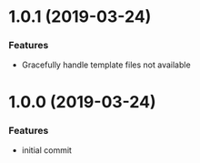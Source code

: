 <a name="1.0.1"></a>
# 1.0.1 (2019-03-24)

### Features

* Gracefully handle template files not available 

<a name="1.0.0"></a>
# 1.0.0 (2019-03-24)


### Features

* initial commit
